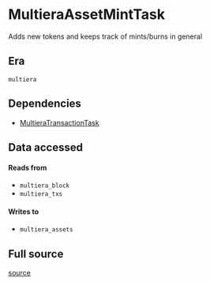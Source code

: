 # MultieraAssetMintTask
Adds new tokens and keeps track of mints/burns in general

## Era
` multiera `

## Dependencies

   * [MultieraTransactionTask](./MultieraTransactionTask)


## Data accessed
#### Reads from

   * ` multiera_block `
   * ` multiera_txs `


#### Writes to

   * ` multiera_assets `


## Full source
[source](https://github.com/dcSpark/carp/tree/main/indexer/tasks/src/multiera/multiera_asset_mint.rs)
